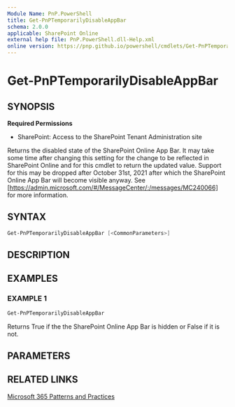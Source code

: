 ```yaml
---
Module Name: PnP.PowerShell
title: Get-PnPTemporarilyDisableAppBar
schema: 2.0.0
applicable: SharePoint Online
external help file: PnP.PowerShell.dll-Help.xml
online version: https://pnp.github.io/powershell/cmdlets/Get-PnPTemporarilyDisableAppBar.html
---
```

 
# Get-PnPTemporarilyDisableAppBar

## SYNOPSIS

**Required Permissions**

* SharePoint: Access to the SharePoint Tenant Administration site

Returns the disabled state of the SharePoint Online App Bar. It may take some time after changing this setting for the change to be reflected in SharePoint Online and for this cmdlet to return the updated value. Support for this may be dropped after October 31st, 2021 after which the SharePoint Online App Bar will become visible anyway. See [https://admin.microsoft.com/#/MessageCenter/:/messages/MC240066] for more information.

## SYNTAX

```powershell
Get-PnPTemporarilyDisableAppBar [<CommonParameters>]
```

## DESCRIPTION

## EXAMPLES

### EXAMPLE 1
```powershell
Get-PnPTemporarilyDisableAppBar
```

Returns True if the the SharePoint Online App Bar is hidden or False if it is not.

## PARAMETERS


## RELATED LINKS

[Microsoft 365 Patterns and Practices](https://aka.ms/m365pnp)


